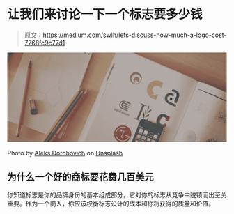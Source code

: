 # 让我们来讨论一下一个标志要多少钱

> 原文：<https://medium.com/swlh/lets-discuss-how-much-a-logo-cost-7768fc9c77d1>

![](img/de4cceaf073fa2f6f27da0648bcd7a27.png)

Photo by [Aleks Dorohovich](https://unsplash.com/photos/nJdwUHmaY8A?utm_source=unsplash&utm_medium=referral&utm_content=creditCopyText) on [Unsplash](https://unsplash.com/search/photos/sketch?utm_source=unsplash&utm_medium=referral&utm_content=creditCopyText)

## 为什么一个好的商标要花费几百美元

你知道标志是你的品牌身份的基本组成部分，它对你的标志从竞争中脱颖而出至关重要。作为一个商人，你应该权衡标志设计的成本和你将获得的质量和价值。